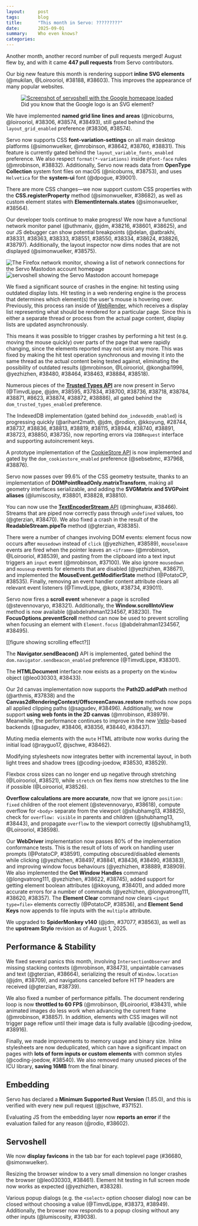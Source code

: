 ```yaml
---
layout:     post
tags:       blog
title:      "This month in Servo: ?????????"
date:       2025-09-01
summary:    Who even knows?
categories:
---
```


Another month, another record number of pull requests merged!
August flew by, and with it came **447 pull requests** from Servo contributors.

Our big new feature this month is rendering support **inline SVG elements** (@mukilan, @Loirooriol, #38188, #38603).
This improves the appearance of many popular websites.

<figure>
  <a href="{{ '/img/blog/2025-09-svg.png' | url }}"><img alt="Screenshot of servoshell with the Google homepage loaded" src="{{ '/img/blog/2025-09-svg.png' | url }}"></a>
  <figcaption>Did you know that the Google logo is an SVG element?</figcaption>
</figure>

We have implemented **named grid line lines and areas** (@nicoburns, @loirooriol, #38306, #38574, #38493), still gated behind the `layout_grid_enabled` preference (#38306, #38574).

Servo now supports CSS **font-variation-settings** on all main desktop platforms (@simonwuelker, @mrobinson, #38642, #38760, #38831).
This feature is currently gated behind the `layout_variable_fonts_enabled` preference.
We also respect `format(*-variations)` inside `@font-face` rules (@mrobinson, #38832).
Additionally, Servo now reads data from **OpenType Collection** system font files on macOS (@nicoburns, #38753), and uses `Helvetica` for the **system-ui** font (@dpogue, #39001).

There are more CSS changes—we now support custom CSS properties with the **CSS.registerProperty** method (@simonwuelker, #38682), as well as custom element states with **ElementInternals.states** (@simonwuelker, #38564).

Our developer tools continue to make progress! We now have a functional network monitor panel (@uthmaniv, @jdm, #38216, #38601, #38625),
and our JS debugger can show potential breakpoints (@delan, @atbrakhi, #38331, #38363, #38333, #38551, #38550, #38334, #38624, #38826, #38797).
Additionally, the layout inspector now dims nodes that are not displayed (@simonwuelker, #38575).

<img src="{{ '/img/blog/2025-09-netmonitor.png' | url }}" alt="The Firefox network monitor, showing a list of network connections for the Servo Mastodon account homepage"><img src=" {{ '/img/blog/2025-09-mastodon.png' | url }}" alt="servoshell showing the Servo Mastodon account homepage">

We fixed a significant source of crashes in the engine: hit testing using outdated display lists.
Hit testing in a web rendering engine is the process that determines which element(s) the user's mouse is hovering over.
Previously, this process ran inside of [WebRender](https://github.com/servo/webrender), which receives a display list representing what should be rendered for a particular page.
Since this is either a separate thread or process from the actual page content, display lists are updated asynchronously.

This means it was possible to trigger crashes by performing a hit test (e.g. moving the mouse quickly) over parts of the page that were rapidly changing, since the elements reported may not exist any more.
This was fixed by making the hit test operation synchronous and moving it into the same thread as the actual content being tested against, eliminating the possibility of outdated results (@mrobinson, @Loirooriol, @kongbai1996, @yezhizhen, #38480, #38464, #38463, #38884, #38518).

Numerous pieces of the [**Trusted Types API**](https://developer.mozilla.org/en-US/docs/Web/API/Trusted_Types_API) are now present in Servo
(@TimvdLippe, @jdm, #38595, #37834, #38700, #38736, #38718, #38784, #38871, #8623, #38874, #38872, #38886), all gated behind the `dom_trusted_types_enabled` preference.

The IndexedDB implementation (gated behind `dom_indexeddb_enabled`) is progressing quickly (@arihant2math, @jdm, @rodion, @kkoyung, #28744, #38737, #38836, #38813, #38819, #38115, #38944, #38740, #38891, #38723, #38850, #38735), now reporting errors via `IDBRequest` interface and supporting autoincrement keys.

A prototype implementation of the [CookieStore API](https://developer.mozilla.org/en-US/docs/Web/API/CookieStore) is now implemented and gated by the `dom_cookiestore_enabled` preference (@sebsebmc, #37968, #38876).

Servo now passes over 99.6% of the CSS geometry testsuite, thanks to an implementation of **DOMPointReadOnly.matrixTransform**, making all geometry interfaces serializable, and adding the **SVGMatrix and SVGPoint aliases** (@lumiscosity, #38801, #38828, #38810).

You can now use the [**TextEncoderStream** API](https://developer.mozilla.org/en-US/docs/Web/API/TextEncoderStream) (@minghuaw, #38466).
Streams that are piped now correctly pass through `undefined` values, too (@gterzian, #38470).
We also fixed a crash in the result of the **ReadableStream.pipeTo** method (@gterzian, #38385).

There were a number of changes involving DOM events: element focus now occurs after `mousedown` instead of `click` (@yezhizhen, #38589), `mouseleave` events are fired when the pointer leaves an `<iframe>` (@mrobinson, @Loirooriol, #38539), and pasting from the clipboard into a text input triggers an `input` event (@mrobinson, #37100).
We also ignore `mousedown` and `mouseup` events for elements that are disabled (@yezhizhen, #38671), and implemented the **MouseEvent.getModifierState** method (@PotatoCP, #38535).
Finally, removing an event handler content attribute clears all relevant event listeners (@TimvdLippe, @kotx, #38734, #39011).

Servo now fires a **scroll event** whenever a page is scrolled (@stevennovaryo, #38321). Additionally, the **Window.scrollIntoView** method is now available (@abdelrahman1234567, #38230).
The **FocusOptions.preventScroll** method can now be used to prevent scrolling when focusing an element with `Element.focus` (@abdelrahman1234567, #38495).

[[figure showing scrolling effect?]]

The **Navigator.sendBeacon()** API is implemented, gated behind the `dom.navigator.sendbeacon_enabled` preference (@TimvdLippe, #38301).

The **HTMLDocument** interface now exists as a property on the `Window` object (@leo030303, #38433).

Our 2d canvas implementation now supports the **Path2D.addPath** method (@arthmis, #37838) and the **Canvas2dRenderingContext/OffscreenCanvas.restore** methods now pops all applied clipping paths (@sagudev, #38496).
Additionally, we now support **using web fonts in the 2D canvas** (@mrobinson, #38979).
Meanwhile, the performance continues to improve in the new [Vello](https://github.com/linebender/vello?tab=readme-ov-file#vello)-based backends (@sagudev, #38406, #38356, #38440, #38437).

Muting media elements with the `mute` HTML attribute now works during the initial load (@rayguo17, @jschwe, #38462).

Modifying stylesheets now integrates better with incremental layout, in both light trees and shadow trees (@coding-joedow, #38530, #38529).

Flexbox cross sizes can no longer end up negative through stretching (@Loirooriol, #38521), while `stretch` on flex items now stretches to the line if possible (@Loirooriol, #38526).

**Overflow calculations are more accurate**, now that we ignore `position: fixed` children of the root element (@stevennovaryo, #38618), compute overflow for `<body>` separate from the viewport (@shubhamg13, #38825), check for `overflow: visible` in parents and children (@shubhamg13, #38443), and propagate `overflow` to the viewport correctly (@shubhamg13, @Loirooriol, #38598).

Our **WebDriver** implementation now passes 80% of the implementation conformance tests.
This is the result of lots of work on handling user prompts (@PotatoCP, #38591), computing obscured/disabled elements while clicking (@yezhizhen, #38497, #38841, #38436, #38490, #38383), and improving window focus behaviours (@yezhizhen, #38889, #38909).
We also implemented the **Get Window Handles** command (@longvatrong111, @yezhizhen, #38622, #38745), added support for getting element boolean attributes (@kkoyung, #38401), and added more accurate errors for a number of commands (@yezhizhen, @longvatrong111, #38620, #38357).
The **Element Clear** command now clears `<input type=file>` elements correctly (@PotatoCP, #38536), and **Element Send Keys** now appends to file inputs with the `multiple` attribute.

We upgraded to **SpiderMonkey v140** (@jdm, #37077, #38563), as well as the **upstream Stylo** revision as of August 1, 2025.

## Performance & Stability

We fixed several panics this month, involving `IntersectionObserver` and missing stacking contexts (@mrobinson, #38473), unpaintable canvases and text (@gterzian, #38664), serializing the result of `Window.location` (@jdm, #38709), and navigations canceled before HTTP headers are received (@gterzian, #38739).

We also fixed a number of performance pitfalls.
The document rendering loop is now **throttled to 60 FPS** (@mrobinson, @Loirooriol, #38431), while animated images do less work when advancing the current frame (@mrobinson, #38857).
In addition, elements with CSS images will not trigger page reflow until their image data is fully available (@coding-joedow, #38916).

Finally, we made improvements to memory usage and binary size.
Inline stylesheets are now deduplicated, which can have a significant impact on pages with **lots of form inputs or custom elements** with common styles (@coding-joedow, #38540). We also removed many unused pieces of the ICU library, **saving 16MB** from the final binary.

## Embedding

Servo has declared a **Minimum Supported Rust Version** (1.85.0), and this is verified with every new pull request (@jschwe, #37152).

Evaluating JS from the embedding layer now **reports an error** if the evaluation failed for any reason (@rodio, #38602).

## Servoshell

We now **display favicons** in the tab bar for each toplevel page (#36680, @simonwuelker).

Resizing the browser window to a very small dimension no longer crashes the browser (@leo030303, #38461).
Element hit testing in full screen mode now works as expected (@yezhizhen, #38328).

Various popup dialogs (e.g. the `<select>` option chooser dialog) now can be closed without choosing a value (@TimvdLippe, #38373, #38949).
Additionally, the browser now responds to a popup closing without any other inputs (@lumiscosity, #39038).

<!--
- dom
    - https://github.com/servo/servo/pull/38579	(@simonwuelker, #38579)	script: Convert `CSS` from a IDL interface with static methods to a namespace (#38579)
      dom
    - https://github.com/servo/servo/pull/38507	(@menonrahul02@gmail.com, #38507)	script: Implement QuotaExceededError WebIDL interface (#38507)
      dom
    - https://github.com/servo/servo/pull/38677	(@simonwuelker, #38677)	script: Always throw when trying to `setProperty` on a readonly style `CSSStyleDeclaration` (#38677)
      dom
    - https://github.com/servo/servo/pull/38599	(@averyrudelphe@gmail.com, #38599)	script: Strip `javascript` URL scheme using `Position::AfterScheme` rather than `Position::BeforePath` (#38599)
      dom
    - https://github.com/servo/servo/pull/38720	(@menonrahul02@gmail.com, #38720)	content: Make QuotaExceededError serializable (#38720)
      dom
    - https://github.com/servo/servo/pull/38746	(@Taym95, #38746)	Implement AbortSignal static abort(reason) (#38746)
      dom
    - https://github.com/servo/servo/pull/38676	(@gterzian, @mrobinson, #38676)	script: abort planned form navigations (#38676)
      dom
    - https://github.com/servo/servo/pull/38984	(@euclid.ye@huawei.com, #38984)	script: Support decomposing ShadowRoot from mozjs `HandleValue` (#38984)
      dom
    - https://github.com/servo/servo/pull/38993	(@Gae24, #38993)	`XMLHttpRequest` `Send`: fix Content-Type failures (#38993)
      dom
    - https://github.com/servo/servo/pull/39020	(@andrei.volykhin@gmail.com, @volykhin.andrei@huawei.com, #39020)	webgpu: Add the dedicated WebGPU task source (#39020)
      dom
    - https://github.com/servo/servo/pull/37776	(@sagudev, @mrobinson, #37776)	compositor: Allow canvas to upload rendered contents asynchronously (#37776)
      dom
- layout
    - https://github.com/servo/servo/pull/38391	(@mrobinson, @Loirooriol, #38391)	layout: Account for sticky nodes in ScrollTree transforms and cache transforms (#38391)
      layout
    - https://github.com/servo/servo/pull/38418	(@averyrudelphe@gmail.com, @mrobinson, #38418)	layout: Fix negative outline offset (#38418)
      layout
    - https://github.com/servo/servo/pull/38366	(@Loirooriol, #38366)	layout: Recreate lazy block size when re-doing layout to avoid floats (#38366)
      layout
    - https://github.com/servo/servo/pull/38570	(@simonwuelker, #38570)	layout: Set color and text decoration on `<select>` elements by default (#38570)
      layout
    - https://github.com/servo/servo/pull/38678	(@mrobinson, @Loirooriol, #38678)	layout: Support storing layout data for two-level nested pseudo-elements (#38678)
      layout
    - https://github.com/servo/servo/pull/38705	(@Loirooriol, #38705)	layout: Stop making `<video>` fall back to a preferred aspect ratio of 2 (#38705)
      layout
-->

<style>
    ._correction {
        max-width: 33em;
        margin: 1em auto;
        border-bottom: 1px solid;
        padding-bottom: 1em;
    }
    ._note {
        margin: 1em 1em;
        border-left: 1px solid;
        padding-left: 1em;
        opacity: 0.75;
    }
</style>

